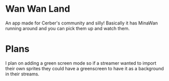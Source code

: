 # Wan Wan Land

An app made for Cerber's community and silly! Basically it has MinaWan running around and you can pick them up and watch them. 

# Plans

I plan on adding a green screen mode so if a streamer wanted to import their own sprites they could have a greenscreen to have it as a background in their streams.
